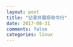 ```yaml
---
layout: post
title: "记录并展现命令行"
date: 2017-08-31
comments: false
categories: linux
---
```


<asciinema-player src="/res/qnctl.json" autoplay preload></asciinema-player>